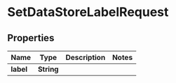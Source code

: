 

# SetDataStoreLabelRequest


## Properties

| Name | Type | Description | Notes |
|------------ | ------------- | ------------- | -------------|
|**label** | **String** |  |  |



